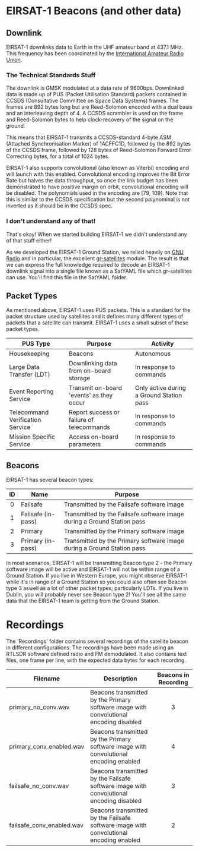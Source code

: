 # EIRSAT-1 Beacons (and other data)

## Downlink

EIRSAT-1 downlinks data to Earth in the UHF amateur band at 437.1 MHz. This frequency has been coordinated by the [International Amateur Radio Union](http://www.amsatuk.me.uk/iaru/finished_detail.php?serialnum=639).

### The Technical Standards Stuff
The downlink is GMSK modulated at a data rate of 9600bps. Downlinked data is made up of PUS (Packet Utilisation Standard) packets contained in CCSDS (Consultative Committee on Space Data Systems) frames. The frames are 892 bytes long but are Reed-Solomon encoded with a dual basis and an interleaving depth of 4. A CCSDS scrambler is used on the frame and Reed-Solomon bytes to help clock-recovery of the signal on the ground.

This means that EIRSAT-1 transmits a CCSDS-standard 4-byte ASM (Attached Synchronisation Marker) of 1ACFFC1D, followed by the 892 bytes of the CCSDS frame, followed by 128 bytes of Reed-Solomon Forward Error Correcting bytes, for a total of 1024 bytes.

EIRSAT-1 also supports convolutional (also known as Viterbi) encoding and will launch with this enabled. Convolutional encoding improves the Bit Error Rate but halves the data throughput, so once the link budget has been demonstrated to have positive margin on orbit, convolutional encoding will be disabled. The polynomials used in the encoding are [79, 109]. Note that this is similar to the CCSDS specification but the second polynominal is not inverted as it should be in the CCSDS spec.

### I don't understand any of that!

That's okay! When we started building EIRSAT-1 we didn't understand any of that stuff either!

As we developed the EIRSAT-1 Ground Station, we relied heavily on [GNU Radio](https://www.gnuradio.org/) and in particular, the excellent [gr-satellites](https://gr-satellites.readthedocs.io/) module. The result is that we can express the full knowledge required to decode an EIRSAT-1 downlink signal into a single file known as a SatYAML file which gr-satellites can use. You'll find this file in the SatYAML folder.



## Packet Types

As mentioned above, EIRSAT-1 uses PUS packets. This is a standard for the packet structure used by satellites and it defines many different types of packets that a satellite can transmit. EIRSAT-1 uses a small subset of these packet types.

| PUS Type                         | Purpose                                   | Activity                                 |
| -------------------------------- | ----------------------------------------- | ---------------------------------------- |
| Housekeeping                     | Beacons                                   | Autonomous                               |
| Large Data Transfer (LDT)        | Downlinking data from on-board storage    | In response to commands                  |
| Event Reporting Service          | Transmit on-board 'events' as they occur  | Only active during a Ground Station pass |
| Telecommand Verification Service | Report success or failure of telecommands | In response to commands                  |
| Mission Specific Service         | Access on-board parameters                | In response to commands                  |


## Beacons

EIRSAT-1 has several beacon types:

| ID | Name               | Purpose |
|:--:| ------------------ | ------- |
|  0 | Failsafe           | Transmitted by the Failsafe software image                              |
|  1 | Failsafe (in-pass) | Transmitted by the Failsafe software image during a Ground Station pass |
|  2 | Primary            | Transmitted by the Primary software image                               |
|  3 | Primary (in-pass)  | Transmitted by the Primary software image during a Ground Station pass  |

In most scenarios, EIRSAT-1 will be transmitting Beacon type 2 - the Primary software image will be active and EIRSAT-1 will not be within range of a Ground Station. If you live in Western Europe, you might observe EIRSAT-1 while it's in range of a Ground Station so you could also often see Beacon type 3 aswell as a lot of other packet types, particularly LDTs. If you live in Dublin, you will probably never see Beacon type 2! You'll see all the same data that the EIRSAT-1 team is getting from the Ground Station.


# Recordings

The 'Recordings' folder contains several recordings of the satellite beacon in different configurations. The recordings have been made using an RTLSDR software defined radio and FM demodulated. It also contains text files, one frame per line, with the expected data bytes for each recording.

| Filename                  | Description | Beacons in Recording |
| ------------------------- | ----------- |:-:|
| primary_no_conv.wav       | Beacons transmitted by the Primary software image with convolutional encoding disabled  | 3 |
| primary_conv_enabled.wav  | Beacons transmitted by the Primary software image with convolutional encoding enabled   | 4 |
| failsafe_no_conv.wav      | Beacons transmitted by the Failsafe software image with convolutional encoding disabled | 3 |
| failsafe_conv_enabled.wav | Beacons transmitted by the Failsafe software image with convolutional encoding enabled  | 2 |

